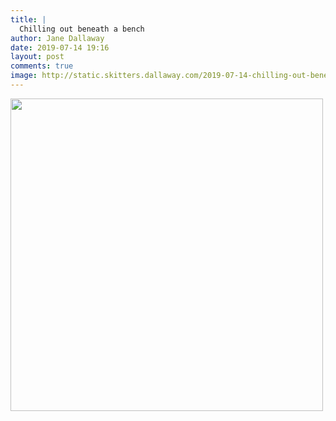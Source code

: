 ```yaml
---
title: |
  Chilling out beneath a bench
author: Jane Dallaway
date: 2019-07-14 19:16
layout: post
comments: true
image: http://static.skitters.dallaway.com/2019-07-14-chilling-out-beneath-a-bench-thumb-1-IMG-9615.JPG
---
```


<div>
        <a href="http://static.skitters.dallaway.com/2019-07-14-chilling-out-beneath-a-bench-fullsize-1-IMG-9615.JPG">
          <img src="http://static.skitters.dallaway.com/2019-07-14-chilling-out-beneath-a-bench-thumb-1-IMG-9615.JPG" width="500" height="500"/>
        </a>
      </div>


  
      